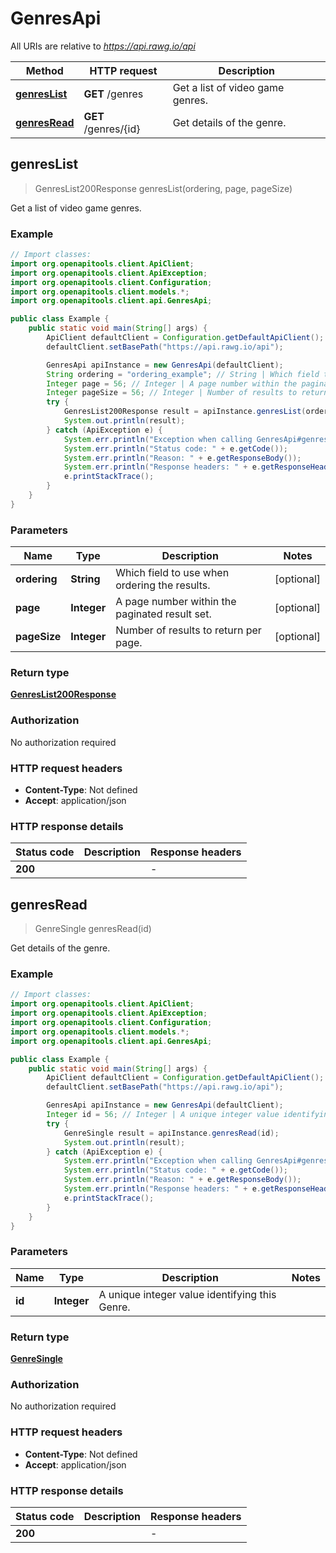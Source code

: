 # GenresApi

All URIs are relative to *https://api.rawg.io/api*

| Method | HTTP request | Description |
|------------- | ------------- | -------------|
| [**genresList**](GenresApi.md#genresList) | **GET** /genres | Get a list of video game genres. |
| [**genresRead**](GenresApi.md#genresRead) | **GET** /genres/{id} | Get details of the genre. |



## genresList

> GenresList200Response genresList(ordering, page, pageSize)

Get a list of video game genres.

### Example

```java
// Import classes:
import org.openapitools.client.ApiClient;
import org.openapitools.client.ApiException;
import org.openapitools.client.Configuration;
import org.openapitools.client.models.*;
import org.openapitools.client.api.GenresApi;

public class Example {
    public static void main(String[] args) {
        ApiClient defaultClient = Configuration.getDefaultApiClient();
        defaultClient.setBasePath("https://api.rawg.io/api");

        GenresApi apiInstance = new GenresApi(defaultClient);
        String ordering = "ordering_example"; // String | Which field to use when ordering the results.
        Integer page = 56; // Integer | A page number within the paginated result set.
        Integer pageSize = 56; // Integer | Number of results to return per page.
        try {
            GenresList200Response result = apiInstance.genresList(ordering, page, pageSize);
            System.out.println(result);
        } catch (ApiException e) {
            System.err.println("Exception when calling GenresApi#genresList");
            System.err.println("Status code: " + e.getCode());
            System.err.println("Reason: " + e.getResponseBody());
            System.err.println("Response headers: " + e.getResponseHeaders());
            e.printStackTrace();
        }
    }
}
```

### Parameters


| Name | Type | Description  | Notes |
|------------- | ------------- | ------------- | -------------|
| **ordering** | **String**| Which field to use when ordering the results. | [optional] |
| **page** | **Integer**| A page number within the paginated result set. | [optional] |
| **pageSize** | **Integer**| Number of results to return per page. | [optional] |

### Return type

[**GenresList200Response**](GenresList200Response.md)

### Authorization

No authorization required

### HTTP request headers

- **Content-Type**: Not defined
- **Accept**: application/json


### HTTP response details
| Status code | Description | Response headers |
|-------------|-------------|------------------|
| **200** |  |  -  |


## genresRead

> GenreSingle genresRead(id)

Get details of the genre.

### Example

```java
// Import classes:
import org.openapitools.client.ApiClient;
import org.openapitools.client.ApiException;
import org.openapitools.client.Configuration;
import org.openapitools.client.models.*;
import org.openapitools.client.api.GenresApi;

public class Example {
    public static void main(String[] args) {
        ApiClient defaultClient = Configuration.getDefaultApiClient();
        defaultClient.setBasePath("https://api.rawg.io/api");

        GenresApi apiInstance = new GenresApi(defaultClient);
        Integer id = 56; // Integer | A unique integer value identifying this Genre.
        try {
            GenreSingle result = apiInstance.genresRead(id);
            System.out.println(result);
        } catch (ApiException e) {
            System.err.println("Exception when calling GenresApi#genresRead");
            System.err.println("Status code: " + e.getCode());
            System.err.println("Reason: " + e.getResponseBody());
            System.err.println("Response headers: " + e.getResponseHeaders());
            e.printStackTrace();
        }
    }
}
```

### Parameters


| Name | Type | Description  | Notes |
|------------- | ------------- | ------------- | -------------|
| **id** | **Integer**| A unique integer value identifying this Genre. | |

### Return type

[**GenreSingle**](GenreSingle.md)

### Authorization

No authorization required

### HTTP request headers

- **Content-Type**: Not defined
- **Accept**: application/json


### HTTP response details
| Status code | Description | Response headers |
|-------------|-------------|------------------|
| **200** |  |  -  |

